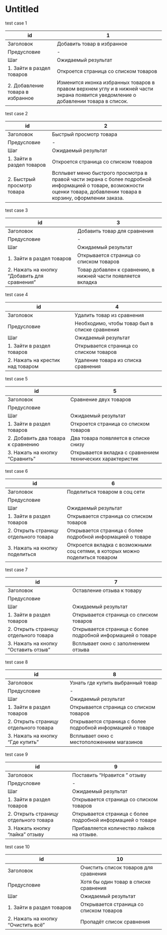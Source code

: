 # Untitled

test case 1 

| id | 1 |
| --- | --- |
| Заголовок | Добавить товар в избранное |
| Предусловие | - |
| Шаг | Ожидаемый результат  |
| 1. Зайти в раздел товаров  | Откроется страница со списком товаров |
| 2. Добавление товара в избранное | Изменится иконка избранных товаров в правом верхнем углу и в нижней части экрана появится уведомление о добавлении товара в список. |

test case 2  

| id | 2 |
| --- | --- |
| Заголовок | Быстрый просмотр товара |
| Предусловие | - |
| Шаг | Ожидаемый результат |
| 1. Зайти в раздел товаров | Откроется страница со списком товаров |
| 2. Быстрый просмотр товара | Всплывет меню быстрого просмотра в правой части экрана с более подробной информацией о товаре, возможности оценки товара, добавлении товара в корзину, оформлении заказа. |

test case 3

| id | 3 |
| --- | --- |
| Заголовок | Добавить товар для сравнения |
| Предусловие | - |
| Шаг | Ожидаемый результат |
| 1. Зайти в раздел товаров  | Открывается страница со списком товаров  |
| 2. Нажать на кнопку “Добавить для сравнения” | Товар добавлен к сравнению, в нижней части появляется вкладка  |

test case 4

| id | 4  |
| --- | --- |
| Заголовок | Удалить товар из сравнения |
| Предусловие | Необходимо, чтобы товар был в списке сравнения |
| Шаг | Ожидаемый результат |
| 1. Зайти в раздел товаров  | Открывается страница со списком товаров  |
| 2. Нажать на крестик над товаром | Удаление товара из списка сравнения |

test case 5

| id | 5 |
| --- | --- |
| Заголовок | Сравнение двух товаров |
| Предусловие |  |
| Шаг | Ожидаемый результат |
| 1. Зайти в раздел товаров | Откроется страница со списком товаров |
| 2. Добавить два товара к сравнению | Два товара появляется в списке снизу |
| 3. Нажать на кнопку “Сравнить” | Открывается вкладка с сравнением технических характеристик |

test case 6

| id | 6 |
| --- | --- |
| Заголовок | Поделиться товаром в соц сети |
| Предусловие |  |
| Шаг | Ожидаемый результат |
| 1. Зайти в раздел товаров | Открывается страница со списком товаров |
| 2. Открыть страницу отдельного товара | Открывается страница с более подробной информацией о товаре |
| 3. Нажать на кнопку поделиться | Откроется вкладка с возможными соц сетями, в которых можно поделиться товаром |

test case 7

| id | 7  |
| --- | --- |
| Заголовок | Оставление отзыва к товару |
| Предусловие |  |
| Шаг | Ожидаемый результат |
| 1. Зайти в раздел товаров | Открывается страница со списком товаров |
| 2. Открыть страницу отдельного товара | Открывается страница с более подробной информацией о товаре |
| 3. Нажать на кнопку “Оставить отзыв” | Всплывает окно с заполнением отзыва |

test case 8 

| id | 8 |
| --- | --- |
| Заголовок | Узнать где купить выбранный товар |
| Предусловие | - |
| Шаг | Ожидаемый результат |
| 1. Зайти в раздел товаров | Открывается страница со списком товаров |
| 2. Открыть страницу отдельного товара | Открывается страница с более подробной информацией о товаре |
| 3. Нажать на кнопку “Где купить” | Всплывает окно с местоположением магазинов |

test case 9

| id | 9 |
| --- | --- |
| Заголовок | Поставить “Нравится ” отзыву |
| Предусловие | - |
| Шаг | Ожидаемый результат |
| 1. Зайти в раздел товаров | Открывается страница со списком товаров |
| 2. Открыть страницу отдельного товара | Открывается страница с более подробной информацией о товаре |
| 3. Нажать кнопку “лайка” отзыву | Прибавляется количество лайков на отзыве. |

test case 10

| id | 10 |
| --- | --- |
| Заголовок | Очистить список товаров для сравнения |
| Предусловие | Хотя бы один товар в списке сравнения |
| Шаг | Ожидаемый результат |
| 1. Зайти в раздел товаров | Открывается страница со списком товаров |
| 2. Нажать на кнопку “Очистить всё” | Пропадёт список сравнения |